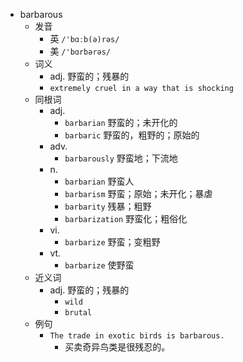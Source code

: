 - barbarous
  - 发音
    - 英 `/'bɑːb(ə)rəs/`
    - 美 `/'bɑrbərəs/`
  - 词义
    - adj. 野蛮的；残暴的
    - `extremely cruel in a way that is shocking`
  - 同根词
    - adj.
      - `barbarian` 野蛮的；未开化的
      - `barbaric` 野蛮的，粗野的；原始的
    - adv.
      - `barbarously` 野蛮地；下流地
    - n.
      - `barbarian` 野蛮人
      - `barbarism` 野蛮；原始；未开化；暴虐
      - `barbarity` 残暴；粗野
      - `barbarization` 野蛮化；粗俗化
    - vi.
      - `barbarize` 野蛮；变粗野
    - vt.
      - `barbarize` 使野蛮
  - 近义词
    - adj. 野蛮的；残暴的
      - `wild`
      - `brutal`
  - 例句
    - `The trade in exotic birds is barbarous.`
      - 买卖奇异鸟类是很残忍的。

